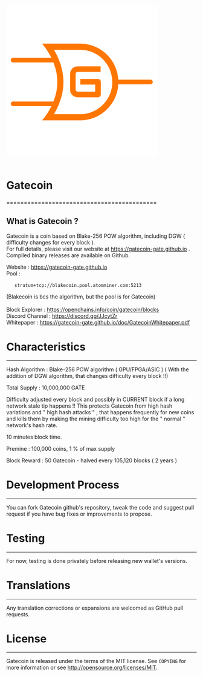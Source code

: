 <img src="https://github.com/Gatecoin-GATE/gatecoin-gate.github.io/blob/master/images/logo.png" alt="68747470733a2f2f692e6962622e636f2f52767971784b4e2f626974636f696e2e706e67" border="0"></a><br /><a target='_blank' href='https://gatecoin-gate.github.io/'></a><br />

# Gatecoin
===========================================

What is Gatecoin ?
----------------------

Gatecoin is a coin based on Blake-256 POW algorithm, including DGW ( difficulty changes for every block ). </br> For full details, please visit our website at https://gatecoin-gate.github.io . Compiled binary releases are available on Github. </br>

Website : https://gatecoin-gate.github.io </br> 
Pool : 
       
       stratum+tcp://blakecoin.pool.atomminer.com:5213     
       
(Blakecoin is bcs the algorithm, but the pool is for Gatecoin)</br></br>
Block Explorer : https://openchains.info/coin/gatecoin/blocks </br>
Discord Channel : https://discord.gg/JJcytZr </br>
Whitepaper : https://gatecoin-gate.github.io/doc/GatecoinWhitepaper.pdf </br>

# Characteristics
-------------------

Hash Algorithm : Blake-256 POW algorithm ( GPU/FPGA/ASIC )
( With the addition of DGW algorithm, that changes difficulty every block !!)

Total Supply : 10,000,000 GATE

Difficulty adjusted every block and possibly in CURRENT block if a long network stale tip happens !! This protects Gatecoin from high hash variations and " high hash attacks " , that happens frequently for new coins and kills them by making the mining difficulty too high for the " normal " network's hash rate.

10 minutes block time.

Premine : 100,000 coins, 1 % of max supply

Block Reward : 50 Gatecoin - halved every 105,120 blocks ( 2 years )

# Development Process
-------------------

You can fork Gatecoin github's repository, tweak the code and suggest pull request if you have bug fixes or improvements to propose.

# Testing
-------

For now, testing is done privately before releasing new wallet's versions.

# Translations
------------

Any translation corrections or expansions are welcomed as GitHub pull requests.

# License
---------
Gatecoin is released under the terms of the MIT license. See `COPYING` for more
information or see http://opensource.org/licenses/MIT.



